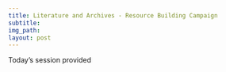 ```yaml
---
title: Literature and Archives - Resource Building Campaign
subtitle:
img_path: 
layout: post
---
```


Today’s session provided
